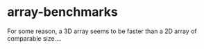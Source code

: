 # array-benchmarks
For some reason, a 3D array seems to be faster than a 2D array of comparable size.... 
